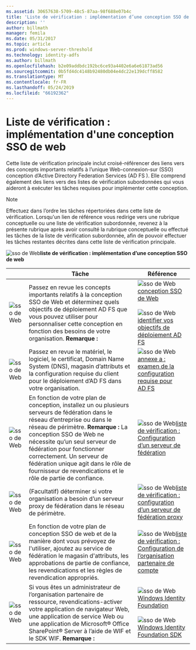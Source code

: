 ```yaml
---
ms.assetid: 30657638-5709-48c5-87aa-98f688e07b4c
title: 'Liste de vérification : implémentation d’une conception SSO de Web'
description: ''
author: billmath
manager: femila
ms.date: 05/31/2017
ms.topic: article
ms.prod: windows-server-threshold
ms.technology: identity-adfs
ms.author: billmath
ms.openlocfilehash: b2e09addbdc192bc6ce93a4402e6a6e61873ad56
ms.sourcegitcommit: 0b5fd4dc4148b92480db04e4dc22e139dcff8582
ms.translationtype: MT
ms.contentlocale: fr-FR
ms.lasthandoff: 05/24/2019
ms.locfileid: "66192362"
---
```

# <a name="checklist-implementing-a-web-sso-design"></a>Liste de vérification : implémentation d'une conception SSO de web

Cette liste de vérification principale inclut croisé\-référencer des liens vers des concepts importants relatifs à l’unique Web\-connexion\-sur \(SSO\) conception d’Active Directory Federation Services \(AD FS \). Elle comprend également des liens vers des listes de vérification subordonnées qui vous aideront à exécuter les tâches requises pour implémenter cette conception.  
  
> [!NOTE]  
> Effectuez dans l’ordre les tâches répertoriées dans cette liste de vérification. Lorsqu'un lien de référence vous redirige vers une rubrique conceptuelle ou une liste de vérification subordonnée, revenez à la présente rubrique après avoir consulté la rubrique conceptuelle ou effectué les tâches de la liste de vérification subordonnée, afin de pouvoir effectuer les tâches restantes décrites dans cette liste de vérification principale.  
  
![sso de Web](media/2b05dce3-938f-4168-9b8f-1f4398cbdb9b.gif)**liste de vérification : implémentation d’une conception SSO de web**  
  
||Tâche|Référence|  
|-|--------|-------------|  
|![sso de Web](media/icon_checkboxo.gif)|Passez en revue les concepts importants relatifs à la conception SSO de Web et déterminez quels objectifs de déploiement AD FS que vous pouvez utiliser pour personnaliser cette conception en fonction des besoins de votre organisation. **Remarque :**|![sso de Web](media/faa393df-4856-4431-9eda-4f4e5be72a90.gif)[conception SSO de Web](https://technet.microsoft.com/library/dd807033.aspx)<br /><br />![sso de Web](media/faa393df-4856-4431-9eda-4f4e5be72a90.gif)[identifier vos objectifs de déploiement AD FS](https://technet.microsoft.com/library/dd807053.aspx)|  
|![sso de Web](media/icon_checkboxo.gif)|Passez en revue le matériel, le logiciel, le certificat, Domain Name System \(DNS\), magasin d’attributs et la configuration requise du client pour le déploiement d’AD FS dans votre organisation.|![sso de Web](media/faa393df-4856-4431-9eda-4f4e5be72a90.gif)[annexe a : examen de la configuration requise pour AD FS](https://technet.microsoft.com/library/ff678034.aspx)|  
|![sso de Web](media/icon_checkboxo.gif)|En fonction de votre plan de conception, installez un ou plusieurs serveurs de fédération dans le réseau d’entreprise ou dans le réseau de périmètre. **Remarque :** La conception SSO de Web ne nécessite qu’un seul serveur de fédération pour fonctionner correctement. Un serveur de fédération unique agit dans le rôle de fournisseur de revendications et le rôle de partie de confiance.|![sso de Web](media/bc6cea1a-1c6c-4124-8c8f-1df5adfe8c88.gif)[liste de vérification : Configuration d’un serveur de fédération](Checklist--Setting-Up-a-Federation-Server.md)|  
|![sso de Web](media/icon_checkboxo.gif)|\(Facultatif\) déterminer si votre organisation a besoin d’un serveur proxy de fédération dans le réseau de périmètre.|![sso de Web](media/bc6cea1a-1c6c-4124-8c8f-1df5adfe8c88.gif)[liste de vérification : configuration d’un serveur de fédération proxy](Checklist--Setting-Up-a-Federation-Server-Proxy.md)|  
|![sso de Web](media/icon_checkboxo.gif)|En fonction de votre plan de conception SSO de web et de la manière dont vous prévoyez de l'utiliser, ajoutez au service de fédération le magasin d'attributs, les approbations de partie de confiance, les revendications et les règles de revendication appropriés.|![sso de Web](media/bc6cea1a-1c6c-4124-8c8f-1df5adfe8c88.gif)[liste de vérification : Configuration de l’organisation partenaire de compte](Checklist--Configuring-the-Account-Partner-Organization.md)|  
|![sso de Web](media/icon_checkboxo.gif)|Si vous êtes un administrateur de l’organisation partenaire de ressource, revendications\-activer votre application de navigateur Web, une application de service Web ou une application de Microsoft® Office SharePoint® Server à l’aide de WIF et le SDK WIF. **Remarque :**|![sso de Web](media/faa393df-4856-4431-9eda-4f4e5be72a90.gif)[Windows Identity Foundation](https://go.microsoft.com/fwlink/?LinkId=122266)<br /><br />![sso de Web](media/faa393df-4856-4431-9eda-4f4e5be72a90.gif)[Windows Identity Foundation SDK](https://go.microsoft.com/fwlink/?LinkId=122266)| 
